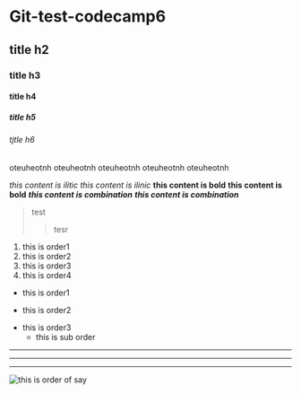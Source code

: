 # Git-test-codecamp6
## title h2
### title h3 
#### title h4
##### title h5
###### tjtle h6

oteuheotnh
oteuheotnh
oteuheotnh
oteuheotnh
oteuheotnh

*this content is ilitic* 
_this content is ilinic_
**this content is bold**
__this  content is bold__
*__this content is combination__*
**_this content is combination_**

>test
>>tesr
1. this is order1
2. this is order2
65. this is order3
70. this is order4



+ this is order1
- this is order2
* this is order3
    * this is sub order

***
---
___
![this is order of say]()









